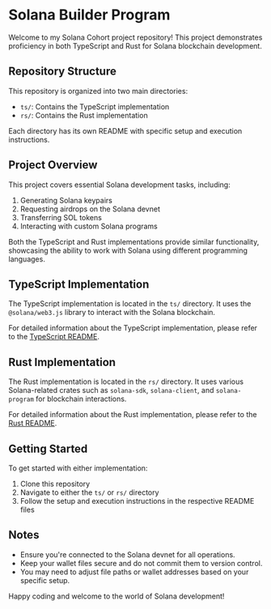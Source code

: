 # Solana Builder Program

Welcome to my Solana Cohort project repository! This project demonstrates proficiency in both TypeScript and Rust for Solana blockchain development.

## Repository Structure

This repository is organized into two main directories:

- `ts/`: Contains the TypeScript implementation
- `rs/`: Contains the Rust implementation

Each directory has its own README with specific setup and execution instructions.

## Project Overview

This project covers essential Solana development tasks, including:

1. Generating Solana keypairs
2. Requesting airdrops on the Solana devnet
3. Transferring SOL tokens
4. Interacting with custom Solana programs

Both the TypeScript and Rust implementations provide similar functionality, showcasing the ability to work with Solana using different programming languages.

## TypeScript Implementation

The TypeScript implementation is located in the `ts/` directory. It uses the `@solana/web3.js` library to interact with the Solana blockchain.

For detailed information about the TypeScript implementation, please refer to the [TypeScript README](./ts/readme.md).

## Rust Implementation

The Rust implementation is located in the `rs/` directory. It uses various Solana-related crates such as `solana-sdk`, `solana-client`, and `solana-program` for blockchain interactions.

For detailed information about the Rust implementation, please refer to the [Rust README](./rs/readme.md).

## Getting Started

To get started with either implementation:

1. Clone this repository
2. Navigate to either the `ts/` or `rs/` directory
3. Follow the setup and execution instructions in the respective README files

## Notes

- Ensure you're connected to the Solana devnet for all operations.
- Keep your wallet files secure and do not commit them to version control.
- You may need to adjust file paths or wallet addresses based on your specific setup.

Happy coding and welcome to the world of Solana development!